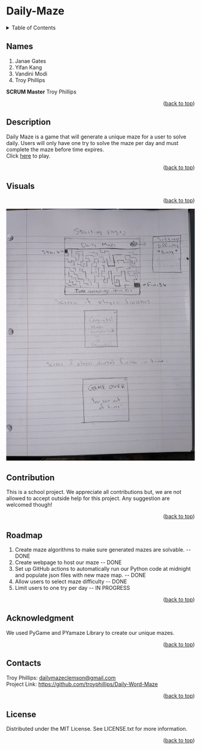 # Daily-Maze

<div id="top"></div>

<!-- TABLE OF CONTENTS -->
<details>
  <summary>Table of Contents</summary>
  <ol>
    <li>
      <a href="#names">Names</a>
      <ul>
        <li>Scrum Master: Troy Phillips</li>
      </ul>
    </li>
    <li>
      <a href="#description">Description</a>
    </li>
    <li><a href="#visuals">Visuals</a></li>
    <li><a href="#contribution">Contribution</a></li>
    <li><a href="#roadmap">Roadmap</a></li>
    <li><a href="#acknowledgment">Acknowledgment</a></li>
    <li><a href="#contacts">Contacts</a></li>
    <li><a href="#license">License</a></li>
  </ol>
</details>

## Names
1. Janae Gates<br>
2. Yifan Kang<br>
3. Vandini Modi<br>
4. Troy Phillips<br>

<b>SCRUM Master</b>
Troy Phillips

<p align="right">(<a href="#top">back to top</a>)</p>

## Description
Daily Maze is a game that will generate a unique maze for a user to solve daily. Users will only have one try to solve the maze per day and must complete the maze before time expires. 
<br>Click <a href="https://troyphillips.github.io/Daily-Maze-Solver/">here</a> to play.


<p align="right">(<a href="#top">back to top</a>)</p>


## Visuals

<p align="right">(<a href="#top">back to top</a>)</p>

![Wireframe](https://github.com/troyphillips/Daily-Maze-Solver/blob/main/Daily%20Maze%20Wireframe.jpg?raw=true "Wireframe")


## Contribution
This is a school project. We appreciate all contributions but, we are not allowed to accept outside help for this project. Any suggestion are welcomed though!

<p align="right">(<a href="#top">back to top</a>)</p>


## Roadmap
1. Create maze algorithms to make sure generated mazes are solvable. -- DONE
2. Create webpage to host our maze -- DONE
3. Set up GitHub actions to automatically run our Python code at midnight and populate json files with new maze map. -- DONE
4. Allow users to select maze difficulty -- DONE
5. Limit users to one try per day -- IN PROGRESS

<p align="right">(<a href="#top">back to top</a>)</p>

## Acknowledgment
We used PyGame and PYamaze Library to create our unique mazes.

<p align="right">(<a href="#top">back to top</a>)</p>

## Contacts
Troy Phillips: dailymazeclemson@gmail.com<br>
Project Link: https://github.com/troyphillips/Daily-Word-Maze

<p align="right">(<a href="#top">back to top</a>)</p>

## License
Distributed under the MIT License. See LICENSE.txt for more information.

<p align="right">(<a href="#top">back to top</a>)</p>

